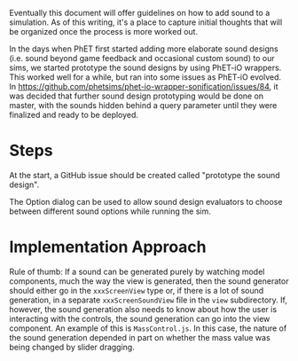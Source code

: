 Eventually this document will offer guidelines on how to add sound to a simulation.  As of this writing, it's a place
to capture initial thoughts that will be organized once the process is more worked out.

In the days when PhET first started adding more elaborate sound designs (i.e. sound beyond game feedback and occasional
custom sound) to our sims, we started prototype the sound designs by using PhET-iO wrappers.  This worked well for a
while, but ran into some issues as PhET-iO evolved.  In 
https://github.com/phetsims/phet-io-wrapper-sonification/issues/84, it was decided that further sound design prototyping
would be done on master, with the sounds hidden behind a query parameter until they were finalized and ready to be
deployed.

Steps
=====

At the start, a GitHub issue should be created called "prototype the sound design".

The Option dialog can be used to allow sound design evaluators to choose between different sound options while running
the sim.

Implementation Approach
=======================

Rule of thumb: If a sound can be generated purely by watching model components, much the way the view is generated,
then the sound generator should either go in the `xxxScreenView` type or, if there is a lot of sound generation, in
a separate `xxxScreenSoundView` file in the `view` subdirectory.  If, however, the sound generation also needs to know about how
the user is interacting with the controls, the sound generation can go into the view component.  An example of this is
`MassControl.js`.  In this case, the nature of the sound generation depended in part on whether the mass value was
being changed by slider dragging. 